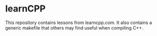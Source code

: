 # learnCPP

This repository contains lessons from learncpp.com. It also contains a generic makefile that others may find useful when compiling C++.
